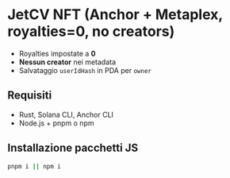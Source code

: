 # JetCV NFT (Anchor + Metaplex, royalties=0, no creators)

- Royalties impostate a **0**
- **Nessun creator** nei metadata
- Salvataggio `userIdHash` in PDA per `owner`

## Requisiti
- Rust, Solana CLI, Anchor CLI
- Node.js + pnpm o npm

## Installazione pacchetti JS
```bash
pnpm i || npm i
